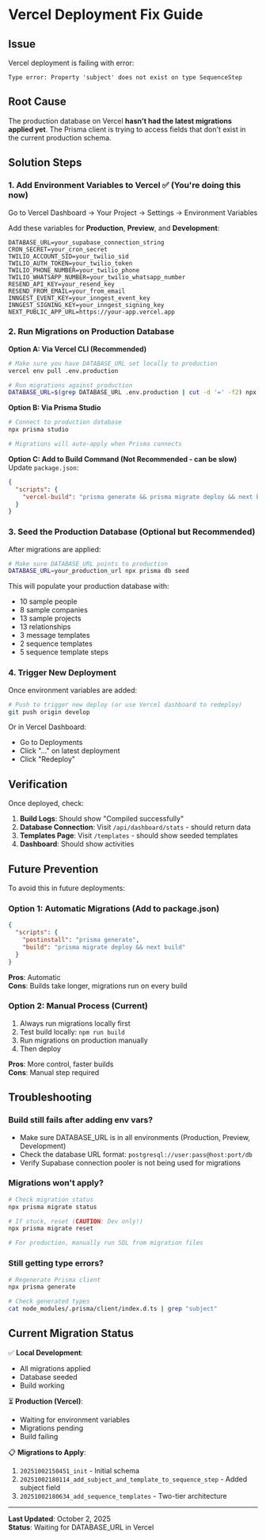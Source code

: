# Vercel Deployment Fix Guide

## Issue
Vercel deployment is failing with error:
```
Type error: Property 'subject' does not exist on type SequenceStep
```

## Root Cause
The production database on Vercel **hasn't had the latest migrations applied yet**. The Prisma client is trying to access fields that don't exist in the current production schema.

## Solution Steps

### 1. Add Environment Variables to Vercel ✅ (You're doing this now)

Go to Vercel Dashboard → Your Project → Settings → Environment Variables

Add these variables for **Production**, **Preview**, and **Development**:

```
DATABASE_URL=your_supabase_connection_string
CRON_SECRET=your_cron_secret
TWILIO_ACCOUNT_SID=your_twilio_sid
TWILIO_AUTH_TOKEN=your_twilio_token
TWILIO_PHONE_NUMBER=your_twilio_phone
TWILIO_WHATSAPP_NUMBER=your_twilio_whatsapp_number
RESEND_API_KEY=your_resend_key
RESEND_FROM_EMAIL=your_from_email
INNGEST_EVENT_KEY=your_inngest_event_key
INNGEST_SIGNING_KEY=your_inngest_signing_key
NEXT_PUBLIC_APP_URL=https://your-app.vercel.app
```

### 2. Run Migrations on Production Database

**Option A: Via Vercel CLI (Recommended)**
```bash
# Make sure you have DATABASE_URL set locally to production
vercel env pull .env.production

# Run migrations against production
DATABASE_URL=$(grep DATABASE_URL .env.production | cut -d '=' -f2) npx prisma migrate deploy
```

**Option B: Via Prisma Studio**
```bash
# Connect to production database
npx prisma studio

# Migrations will auto-apply when Prisma connects
```

**Option C: Add to Build Command (Not Recommended - can be slow)**
Update `package.json`:
```json
{
  "scripts": {
    "vercel-build": "prisma generate && prisma migrate deploy && next build"
  }
}
```

### 3. Seed the Production Database (Optional but Recommended)

After migrations are applied:
```bash
# Make sure DATABASE_URL points to production
DATABASE_URL=your_production_url npx prisma db seed
```

This will populate your production database with:
- 10 sample people
- 8 sample companies
- 13 sample projects
- 13 relationships
- 3 message templates
- 2 sequence templates
- 5 sequence template steps

### 4. Trigger New Deployment

Once environment variables are added:
```bash
# Push to trigger new deploy (or use Vercel dashboard to redeploy)
git push origin develop
```

Or in Vercel Dashboard:
- Go to Deployments
- Click "..." on latest deployment
- Click "Redeploy"

## Verification

Once deployed, check:

1. **Build Logs**: Should show "Compiled successfully"
2. **Database Connection**: Visit `/api/dashboard/stats` - should return data
3. **Templates Page**: Visit `/templates` - should show seeded templates
4. **Dashboard**: Should show activities

## Future Prevention

To avoid this in future deployments:

### Option 1: Automatic Migrations (Add to package.json)
```json
{
  "scripts": {
    "postinstall": "prisma generate",
    "build": "prisma migrate deploy && next build"
  }
}
```

**Pros**: Automatic  
**Cons**: Builds take longer, migrations run on every build

### Option 2: Manual Process (Current)
1. Always run migrations locally first
2. Test build locally: `npm run build`
3. Run migrations on production manually
4. Then deploy

**Pros**: More control, faster builds  
**Cons**: Manual step required

## Troubleshooting

### Build still fails after adding env vars?
- Make sure DATABASE_URL is in all environments (Production, Preview, Development)
- Check the database URL format: `postgresql://user:pass@host:port/db`
- Verify Supabase connection pooler is not being used for migrations

### Migrations won't apply?
```bash
# Check migration status
npx prisma migrate status

# If stuck, reset (CAUTION: Dev only!)
npx prisma migrate reset

# For production, manually run SQL from migration files
```

### Still getting type errors?
```bash
# Regenerate Prisma client
npx prisma generate

# Check generated types
cat node_modules/.prisma/client/index.d.ts | grep "subject"
```

## Current Migration Status

✅ **Local Development**:
- All migrations applied
- Database seeded
- Build working

⏳ **Production (Vercel)**:
- Waiting for environment variables
- Migrations pending
- Build failing

📋 **Migrations to Apply**:
1. `20251002150451_init` - Initial schema
2. `20251002180114_add_subject_and_template_to_sequence_step` - Added subject field
3. `20251002180634_add_sequence_templates` - Two-tier architecture

---

**Last Updated**: October 2, 2025  
**Status**: Waiting for DATABASE_URL in Vercel
